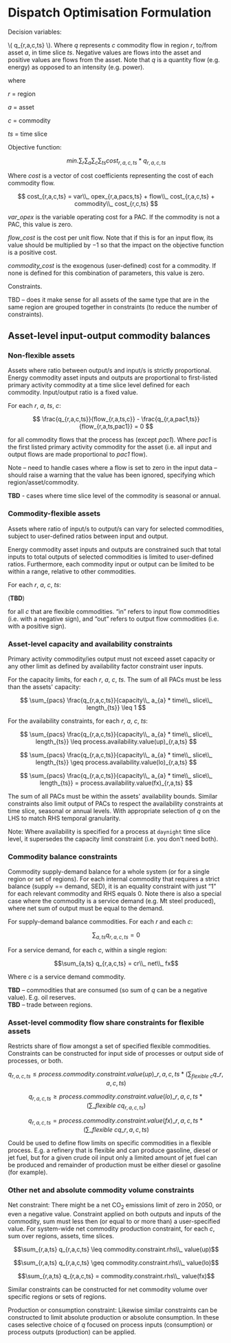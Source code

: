 # Dispatch Optimisation Formulation

Decision variables:

\\( q_{r,a,c,ts} \\). Where *q* represents *c* commodity flow in region *r*, to/from asset *a*, in
time slice *ts*.
Negative values are flows into the asset and positive values are flows from the asset. Note that *q*
is a quantity flow (e.g. energy) as opposed to an intensity (e.g. power).

where

*r* = region

*a* = asset

*c* = commodity

*ts* = time slice

Objective function:

$$
  min. \sum_{r}{\sum_{a}{\sum_{c}{\sum_{ts}}}} cost_{r,a,c,ts} * q_{r,a,c,ts}
$$

Where *cost* is a vector of cost coefficients representing the cost of
each commodity flow.

$$
  cost_{r,a,c,ts} = var\\_ opex_{r,a,pacs,ts} + flow\\_ cost_{r,a,c,ts} + commodity\\_ cost_{r,c,ts}
$$

*var\_opex* is the variable operating cost for a PAC. If the commodity is not a PAC, this value is
zero.

*flow\_cost* is the cost per unit flow. Note that if this is for an input flow, its value should be
multiplied by &minus;1 so that the impact on the objective function is a positive cost.

*commodity\_cost* is the exogenous (user-defined) cost for a commodity. If none is defined for this
combination of parameters, this value is zero.

Constraints.

TBD – does it make sense for all assets of the same type that are in the
same region are grouped together in constraints (to reduce the number of
constraints).

## Asset-level input-output commodity balances

### Non-flexible assets

Assets where ratio between output/s and input/s is strictly proportional. Energy commodity asset
inputs and outputs are proportional to first-listed primary activity commodity at a time slice level
defined for each commodity. Input/output ratio is a fixed value.

For each *r*, *a*, *ts*, *c*:

$$ \frac{q_{r,a,c,ts}}{flow_{r,a,ts,c}} - \frac{q_{r,a,pac1,ts}}{flow_{r,a,ts,pac1}} = 0 $$

for all commodity flows that the process has (except *pac1*). Where *pac1* is the first listed
primary activity commodity for the asset (i.e. all input and output flows are made proportional to
*pac1* flow).

Note – need to handle cases where a flow is set to zero in the input data – should raise a
warning that the value has been ignored, specifying which region/asset/commodity.

**TBD** - cases where time slice level of the commodity is seasonal or annual.

### Commodity-flexible assets

Assets where ratio of input/s to output/s can vary for selected commodities, subject to user-defined
ratios between input and output.

Energy commodity asset inputs and outputs are constrained such that total inputs to total outputs
of selected commodities is limited to user-defined ratios. Furthermore, each commodity input or
output can be limited to be within a range, relative to other commodities.

For each *r*, *a*, *c*, *ts*:

(**TBD**)

for all *c* that are flexible commodities. “in” refers to input flow commodities (i.e. with a
negative sign), and “out” refers to output flow commodities (i.e. with a positive sign).

### Asset-level capacity and availability constraints

Primary activity commodity/ies output must not exceed asset capacity or any other limit as
defined by availability factor constraint user inputs.

For the capacity limits, for each *r*, *a*, *c*, *ts*. The sum of all PACs must be less than the
assets' capacity:

$$
\sum_{pacs} \frac{q_{r,a,c,ts}}{capacity\\_ a_{a} * time\\_ slice\\_ length_{ts}} \leq 1
$$

For the availability constraints, for each *r*, *a*, *c*, *ts*:

$$
\sum_{pacs} \frac{q_{r,a,c,ts}}{capacity\\_ a_{a} * time\\_ slice\\_ length_{ts}}
\leq process.availability.value(up)_{r,a,ts}
$$

$$
\sum_{pacs} \frac{q_{r,a,c,ts}}{capacity\\_ a_{a} * time\\_ slice\\_ length_{ts}}
\geq process.availability.value(lo)_{r,a,ts}
$$

$$
\sum_{pacs} \frac{q_{r,a,c,ts}}{capacity\\_ a_{a} * time\\_ slice\\_ length_{ts}}
= process.availability.value(fx)_{r,a,ts}
$$

The sum of all PACs must be within the assets' availability bounds. Similar constraints also
limit output of PACs to respect the availability constraints at time slice, seasonal or annual
levels. With appropriate selection of *q* on the LHS to match RHS temporal granularity.

Note: Where availability is specified for a process at `daynight` time slice level, it supersedes
the capacity limit constraint (i.e. you don't need both).

### Commodity balance constraints

Commodity supply-demand balance for a whole system (or for a single region or set of regions).
For each internal commodity that requires a strict balance (supply == demand, SED), it is an
equality constraint with just “1” for each relevant commodity and RHS equals 0. Note there is also
a special case where the commodity is a service demand (e.g. Mt steel produced), where net sum of
output must be equal to the demand.

For supply-demand balance commodities. For each *r* and each *c*:

$$\sum_{a,ts} q_{r,a,c,ts} = 0$$

For a service demand, for each *c*, within a single region:

$$\sum_{a,ts} q_{r,a,c,ts} = cr\\_ net\\_ fx$$

Where *c* is a service demand commodity.

**TBD** – commodities that are consumed (so sum of *q* can be a negative value). E.g. oil reserves. \
**TBD** – trade between regions.

### Asset-level commodity flow share constraints for flexible assets

Restricts share of flow amongst a set of specified flexible commodities. Constraints can be
constructed for input side of processes or output side of processes, or both.

$$
q_{r,a,c,ts} \leq process.commodity.constraint.value(up)\_{r,a,c,ts} *
\left( \sum_{flexible\ c} q\_{r,a,c,ts} \right)
$$

$$
q_{r,a,c,ts} \geq process.commodity.constraint.value(lo)\_{r,a,c,ts} *
\left( \sum\_{flexible\ c} q_{r,a,c,ts} \right)
$$

$$
q_{r,a,c,ts} = process.commodity.constraint.value(fx)\_{r,a,c,ts} *
\left( \sum\_{flexible\ c} q\_{r,a,c,ts} \right)
$$

Could be used to define flow limits on specific commodities in a flexible process. E.g. a
refinery that is flexible and can produce gasoline, diesel or jet fuel, but for a given crude oil
input only a limited amount of jet fuel can be produced and remainder of production must be either
diesel or gasoline (for example).

### Other net and absolute commodity volume constraints

<!-- markdownlint-disable-next-line MD033 -->
Net constraint: There might be a net CO<sub>2</sub> emissions limit of zero in 2050, or even a
negative value. Constraint applied on both outputs and inputs of the commodity, sum must less then
(or equal to or more than) a user-specified value. For system-wide net commodity production
constraint, for each *c*, sum over regions, assets, time slices.

$$\sum_{r,a,ts} q_{r,a,c,ts} \leq commodity.constraint.rhs\\_ value(up)$$

$$\sum_{r,a,ts} q_{r,a,c,ts} \geq commodity.constraint.rhs\\_ value(lo)$$

$$\sum_{r,a,ts} q_{r,a,c,ts} = commodity.constraint.rhs\\_ value(fx)$$

Similar constraints can be constructed for net commodity volume over specific regions or sets of
regions.

Production or consumption constraint: Likewise similar constraints can be constructed to limit
absolute production or absolute consumption. In these cases selective choice of *q* focused on
process inputs (consumption) or process outputs (production) can be applied.
